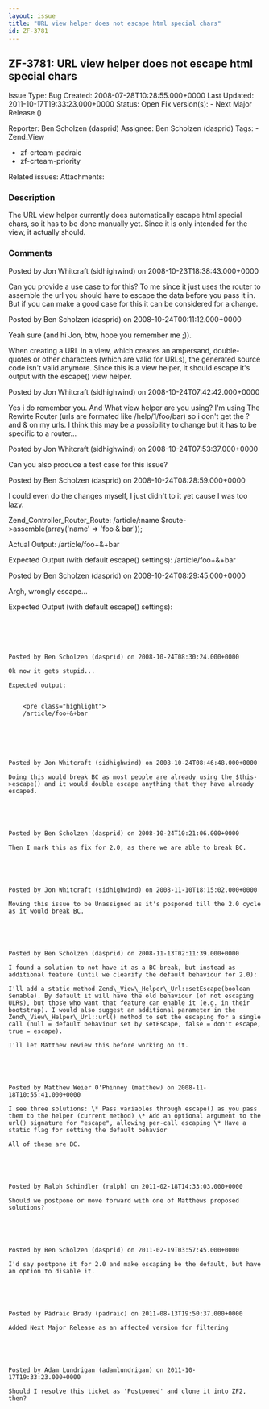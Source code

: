 ```yaml
---
layout: issue
title: "URL view helper does not escape html special chars"
id: ZF-3781
---
```


ZF-3781: URL view helper does not escape html special chars
-----------------------------------------------------------

 Issue Type: Bug Created: 2008-07-28T10:28:55.000+0000 Last Updated: 2011-10-17T19:33:23.000+0000 Status: Open Fix version(s): - Next Major Release ()
 
 Reporter:  Ben Scholzen (dasprid)  Assignee:  Ben Scholzen (dasprid)  Tags: - Zend\_View
- zf-crteam-padraic
- zf-crteam-priority
 
 Related issues: 
 Attachments: 
### Description

The URL view helper currently does automatically escape html special chars, so it has to be done manually yet. Since it is only intended for the view, it actually should.

 

 

### Comments

Posted by Jon Whitcraft (sidhighwind) on 2008-10-23T18:38:43.000+0000

Can you provide a use case to for this? To me since it just uses the router to assemble the url you should have to escape the data before you pass it in. But if you can make a good case for this it can be considered for a change.

 

 

Posted by Ben Scholzen (dasprid) on 2008-10-24T00:11:12.000+0000

Yeah sure (and hi Jon, btw, hope you remember me ;)).

When creating a URL in a view, which creates an ampersand, double-quotes or other characters (which are valid for URLs), the generated source code isn't valid anymore. Since this is a view helper, it should escape it's output with the escape() view helper.

 

 

Posted by Jon Whitcraft (sidhighwind) on 2008-10-24T07:42:42.000+0000

Yes i do remember you. And What view helper are you using? I'm using The Rewirte Router (urls are formated like /help/1/foo/bar) so i don't get the ? and & on my urls. I think this may be a possibility to change but it has to be specific to a router...

 

 

Posted by Jon Whitcraft (sidhighwind) on 2008-10-24T07:53:37.000+0000

Can you also produce a test case for this issue?

 

 

Posted by Ben Scholzen (dasprid) on 2008-10-24T08:28:59.000+0000

I could even do the changes myself, I just didn't to it yet cause I was too lazy.

Zend\_Controller\_Router\_Route: /article/:name $route->assemble(array('name' => 'foo & bar'));

Actual Output: /article/foo+&+bar

Expected Output (with default escape() settings): /article/foo+&+bar

 

 

Posted by Ben Scholzen (dasprid) on 2008-10-24T08:29:45.000+0000

Argh, wrongly escape...

Expected Output (with default escape() settings):

```

 

 

Posted by Ben Scholzen (dasprid) on 2008-10-24T08:30:24.000+0000

Ok now it gets stupid...

Expected output:

 
    <pre class="highlight">
    /article/foo+&+bar


 

 

Posted by Jon Whitcraft (sidhighwind) on 2008-10-24T08:46:48.000+0000

Doing this would break BC as most people are already using the $this->escape() and it would double escape anything that they have already escaped.

 

 

Posted by Ben Scholzen (dasprid) on 2008-10-24T10:21:06.000+0000

Then I mark this as fix for 2.0, as there we are able to break BC.

 

 

Posted by Jon Whitcraft (sidhighwind) on 2008-11-10T18:15:02.000+0000

Moving this issue to be Unassigned as it's posponed till the 2.0 cycle as it would break BC.

 

 

Posted by Ben Scholzen (dasprid) on 2008-11-13T02:11:39.000+0000

I found a solution to not have it as a BC-break, but instead as additional feature (until we clearify the default behaviour for 2.0):

I'll add a static method Zend\_View\_Helper\_Url::setEscape(boolean $enable). By default it will have the old behaviour (of not escaping ULRs), but those who want that feature can enable it (e.g. in their bootstrap). I would also suggest an additional parameter in the Zend\_View\_Helper\_Url::url() method to set the escaping for a single call (null = default behaviour set by setEscape, false = don't escape, true = escape).

I'll let Matthew review this before working on it.

 

 

Posted by Matthew Weier O'Phinney (matthew) on 2008-11-18T10:55:41.000+0000

I see three solutions: \* Pass variables through escape() as you pass them to the helper (current method) \* Add an optional argument to the url() signature for "escape", allowing per-call escaping \* Have a static flag for setting the default behavior

All of these are BC.

 

 

Posted by Ralph Schindler (ralph) on 2011-02-18T14:33:03.000+0000

Should we postpone or move forward with one of Matthews proposed solutions?

 

 

Posted by Ben Scholzen (dasprid) on 2011-02-19T03:57:45.000+0000

I'd say postpone it for 2.0 and make escaping be the default, but have an option to disable it.

 

 

Posted by Pádraic Brady (padraic) on 2011-08-13T19:50:37.000+0000

Added Next Major Release as an affected version for filtering

 

 

Posted by Adam Lundrigan (adamlundrigan) on 2011-10-17T19:33:23.000+0000

Should I resolve this ticket as 'Postponed' and clone it into ZF2, then?

 

 